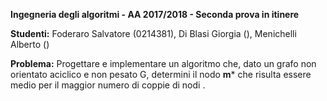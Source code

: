 **Ingegneria degli algoritmi - AA 2017/2018 - Seconda prova in itinere**

**Studenti:** Foderaro Salvatore (0214381), Di Blasi Giorgia (), Menichelli Alberto ()

**Problema:** Progettare e implementare un algoritmo che, dato un grafo non orientato aciclico e non
pesato G, determini il nodo **m*** che risulta essere medio per il maggior numero di coppie di
nodi .

